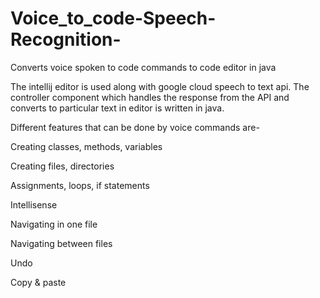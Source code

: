 # Voice_to_code-Speech-Recognition-
Converts voice spoken to code commands to code editor in java

The intellij editor is used along with google cloud speech to text api. The controller component which handles the response
from the API and converts to particular text in editor is written in java.

Different features that can be done by voice commands are-

Creating classes, methods, variables​

Creating files, directories​

Assignments, loops, if statements​

Intellisense​

Navigating in one file​

Navigating between files​

Undo​

Copy & paste​

